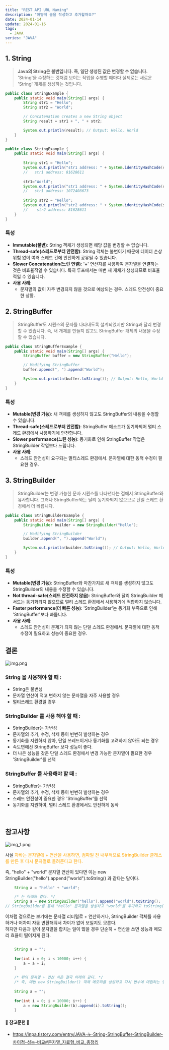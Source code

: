 ```yaml
---
title: "REST API URL Naming"
description: "어떻게 글을 작성하고 추가할까요?"
date: 2024-01-14
update: 2024-01-16
tags:
  - JAVA
series: "JAVA"
---
```


## 1. String
 > **Java의 String은 불변입니다. 즉, 일단 생성된 값은 변경할 수 없습니다.** <br> 
 > 'String'을 수정하는 것처럼 보이는 작업을 수행할 때마다 실제로는 새로운 'String' 개체를 생성하는 것입니다.

```java
public class StringExample {
    public static void main(String[] args) {
        String str1 = "Hello";
        String str2 = "World";

        // Concatenation creates a new String object
        String result = str1 + ", " + str2;

        System.out.println(result); // Output: Hello, World
    }
}
```

```java
public class StringExample {
    public static void main(String[] args) {
        
        String str1 = "Hello";
        System.out.println("str1 address: " + System.identityHashCode(str1));
        //   str1 address: 81628611
        
        str1="World";
        System.out.println("str1 address: " + System.identityHashCode(str1));
        //   str1 address: 1072408673
        
        String str2 = "Hello";
        System.out.println("str2 address: " + System.identityHashCode(str2));
        //    str2 address: 81628611
    }
}
```


### 특성
- **Immutable(불변)**: String 객체가 생성되면 해당 값을 변경할 수 없습니다.<br>
- **Thread-safe(스레드로부터 안전함)**: String 객체는 불변이기 때문에 데이터 손상 위험 없이 여러 스레드 간에 안전하게 공유될 수 있습니다.<br>
- **Slower Concatenation(느린 연결)**: '+' 연산자를 사용하여 문자열을 연결하는 것은 비효율적일 수 있습니다. 특히 루프에서는 매번 새 개체가 생성되므로 비효율적일 수 있습니다.<br>
- **사용 사례**: <br>
  - 문자열의 값이 자주 변경되지 않을 것으로 예상되는 경우. 스레드 안전성이 중요한 상황.

## 2. StringBuffer
   > StringBuffer도 시퀀스의 문자를 나타내도록 설계되었지만 String과 달리 변경할 수 있습니다. 
   > 즉, 새 개체를 만들지 않고도 StringBuffer 개체의 내용을 수정할 수 있습니다.

```java
public class StringBufferExample {
    public static void main(String[] args) {
        StringBuffer buffer = new StringBuffer("Hello");

        // Modifying StringBuffer
        buffer.append(", ").append("World");

        System.out.println(buffer.toString()); // Output: Hello, World
    }
}
```

### 특성
- **Mutable(변경 가능)**: 새 객체를 생성하지 않고도 StringBuffer의 내용을 수정할 수 있습니다.
- **Thread-safe(스레드로부터 안전함)**: StringBuffer 메소드가 동기화되어 멀티 스레드 환경에서 사용하기에 안전합니다.<br>
- **Slower performance(느린 성능)**: 동기화로 인해 StringBuffer 작업은 StringBuilder 작업보다 느립니다.<br>
- **사용 사례**:<br>
  - 스레드 안전성이 요구되는 멀티스레드 환경에서. 문자열에 대한 동적 수정이 필요한 경우.

## 3. StringBuilder
   > StringBuilder는 변경 가능한 문자 시퀀스를 나타낸다는 점에서 StringBuffer와 유사합니다. 
   > 그러나 StringBuffer와는 달리 동기화되지 않으므로 단일 스레드 환경에서 더 빠릅니다.

```java
public class StringBuilderExample {
    public static void main(String[] args) {
        StringBuilder builder = new StringBuilder("Hello");

        // Modifying StringBuilder
        builder.append(", ").append("World");

        System.out.println(builder.toString()); // Output: Hello, World
    }
}
```
### 특성
- **Mutable(변경 가능)**: StringBuffer와 마찬가지로 새 객체를 생성하지 않고도 StringBuilder의 내용을 수정할 수 있습니다.
- **Not thread-safe(스레드 안전하지 않음)**: StringBuffer와 달리 StringBuilder 메서드는 동기화되지 않으므로 멀티 스레드 환경에서 사용하기에 적합하지 않습니다.
- **Faster performance(더 빠른 성능)**: 'StringBuilder'는 동기화 부족으로 인해 'StringBuffer'보다 빠릅니다.
- **사용 사례**:
  - 스레드 안전성이 문제가 되지 않는 단일 스레드 환경에서. 문자열에 대한 동적 수정이 필요하고 성능이 중요한 경우.

## 결론
![img.png](img.png)

### String 을 사용해야 할 때 :
- String은 불변성
- 문자열 연산이 적고 변하지 않는 문자열을 자주 사용할 경우
- 멀티쓰레드 환경일 경우 


### StringBuilder 를 사용 해야 할 때 :
- StringBuilder는 가변성
- 문자열의 추가, 수정, 삭제 등이 빈번히 발생하는 경우
- 동기화를 지원하지 않아, 단일 쓰레드이거나 동기화를 고려하지 않아도 되는 경우
- 속도면에선 StringBuffer 보다 성능이 좋다.
- 더 나은 성능을 갖춘 단일 스레드 환경에서 변경 가능한 문자열이 필요한 경우 'StringBuilder'를 선택

### StringBuffer 를 사용해야 할 때 :
- StringBuffer는 가변성
- 문자열의 추가, 수정, 삭제 등이 빈번히 발생하는 경우
-  스레드 안전성이 중요한 경우 'StringBuffer'를 선택
- 동기화를 지원하여, 멀티 스레드 환경에서도 안전하게 동작
<br>

## 참고사항
![img_1.png](img_1.png)

 사실 <span style="color:orange"> 자바는 문자열에 + 연산을 사용하면, 컴파일 전 내부적으로 StringBuilder 클래스를 만든 후 다시 문자열로 돌려준다고 한다.</span>

즉, "hello" + "world" 문자열 연산이 있다면 이는 new StringBuilder("hello").append("world").toString() 과 같다는 말이다.

```java
    String a = "hello" + "world";

    /* 는 아래와 같다. */
    String a = new StringBuilder("hello").append("world").toString();
// StringBuilder를 통해 "hello" 문자열을 생성하고 "world"를 추가하고 toString()을 통해 String 객체로 변환하여 반환Copy
```

이처럼 겉으로는 보기에는 문자열 리터럴로 + 연산하거나, StringBuilder 객체를 사용하거나 어차피 자동 변환해줘서 차이가 없어 보일지도 모른다.<br>
하지만 다음과 같이 문자열을 합치는 일이 많을 경우 단순히 + 연산을 쓰면 성능과 메모리 효율이 떨어지게 된다.
``` java

    String a = "";
    
    for(int i = 0; i < 10000; i++) {
        a = a + i;
    }
    
    /* 위의 문자열 + 연산 식은 결국 아래와 같다. */
    /* 즉, 매번 new StringBuilder() 객체 메모리를 생성하고 다시 변수에 대입하는 멍청한 짓거리를 하고 있는 것이다. */
    
    String a = "";
    
    for(int i = 0; i < 10000; i++) {
        a = new StringBuilder(b).append(i).toString();
    }
```


#### 📖 참고문헌 📖
- https://inpa.tistory.com/entry/JAVA-☕-String-StringBuffer-StringBuilder-차이점-성능-비교#문자열_자료형_비교_총정리
